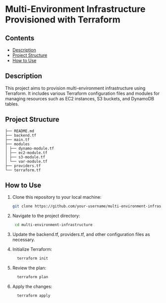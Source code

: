 # Multi-Environment Infrastructure Provisioned with Terraform

## Contents

- [Description](#description)
- [Project Structure](#project-structure)
- [How to Use](#how-to-use)

## Description

This project aims to provision multi-environment infrastructure using Terraform. It includes various Terraform configuration files and modules for managing resources such as EC2 instances, S3 buckets, and DynamoDB tables.

## Project Structure
```
├── README.md
├── backend.tf
├── main.tf
├── modules
│ ├── dynamo-module.tf
│ ├── ec2-module.tf
│ ├── s3-module.tf
│ └── var-module.tf
├── providers.tf
└── terraform.tf
```

## How to Use

1. Clone this repository to your local machine:

   ```bash
   git clone https://github.com/your-username/multi-environment-infrastructure.git
   ```

2. Navigate to the project directory:
   ```bash
    cd multi-environment-infrastructure
   ```
   
3. Update the backend.tf, providers.tf, and other configuration files as necessary.
   
4. Initialize Terraform:
   ```bash
     terraform init
   ```
5. Review the plan:
   ```bash
     terraform plan
   ```
   
6. Apply the changes:
   ```bash
     terraform apply
   ```
